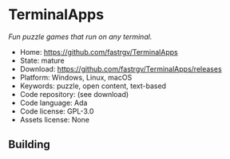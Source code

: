 # TerminalApps

_Fun puzzle games that run on any terminal._

- Home: https://github.com/fastrgv/TerminalApps
- State: mature
- Download: https://github.com/fastrgv/TerminalApps/releases
- Platform: Windows, Linux, macOS
- Keywords: puzzle, open content, text-based
- Code repository: (see download)
- Code language: Ada
- Code license: GPL-3.0
- Assets license: None

## Building

